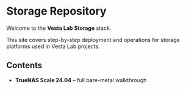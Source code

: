 # Storage Repository

Welcome to the **Vesta Lab Storage** stack.

This site covers step-by-step deployment and operations for storage platforms used in Vesta Lab projects.

## Contents

- **TrueNAS Scale 24.04** – full bare-metal walkthrough